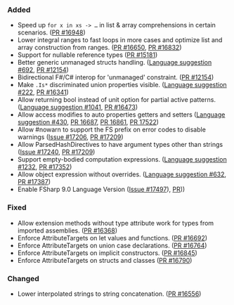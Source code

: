 ﻿### Added

* Speed up `for x in xs -> …` in list & array comprehensions in certain scenarios. ([PR #16948](https://github.com/dotnet/fsharp/pull/16948))
* Lower integral ranges to fast loops in more cases and optimize list and array construction from ranges. ([PR #16650](https://github.com/dotnet/fsharp/pull/16650), [PR #16832](https://github.com/dotnet/fsharp/pull/16832))
* Support for nullable reference types ([PR #15181](https://github.com/dotnet/fsharp/pull/15181))
* Better generic unmanaged structs handling. ([Language suggestion #692](https://github.com/fsharp/fslang-suggestions/issues/692), [PR #12154](https://github.com/dotnet/fsharp/pull/12154))
* Bidirectional F#/C# interop for 'unmanaged' constraint. ([PR #12154](https://github.com/dotnet/fsharp/pull/12154))
* Make `.Is*` discriminated union properties visible. ([Language suggestion #222](https://github.com/fsharp/fslang-suggestions/issues/222), [PR #16341](https://github.com/dotnet/fsharp/pull/16341))
* Allow returning bool instead of unit option for partial active patterns. ([Language suggestion #1041](https://github.com/fsharp/fslang-suggestions/issues/1041), [PR #16473](https://github.com/dotnet/fsharp/pull/16473))
* Allow access modifies to auto properties getters and setters ([Language suggestion #430](https://github.com/fsharp/fslang-suggestions/issues/430), [PR 16687](https://github.com/dotnet/fsharp/pull/16687), [PR 16861](https://github.com/dotnet/fsharp/pull/16861), [PR 17522](https://github.com/dotnet/fsharp/pull/17522))
* Allow #nowarn to support the FS prefix on error codes to disable warnings ([Issue #17206](https://github.com/dotnet/fsharp/issues/16447), [PR #17209](https://github.com/dotnet/fsharp/pull/17209))
* Allow ParsedHashDirectives to have argument types other than strings ([Issue #17240](https://github.com/dotnet/fsharp/issues/16447), [PR #17209](https://github.com/dotnet/fsharp/pull/17209))
* Support empty-bodied computation expressions. ([Language suggestion #1232](https://github.com/fsharp/fslang-suggestions/issues/1232), [PR #17352](https://github.com/dotnet/fsharp/pull/17352))
* Allow object expression without overrides. ([Language suggestion #632](https://github.com/fsharp/fslang-suggestions/issues/632), [PR #17387](https://github.com/dotnet/fsharp/pull/17387))
* Enable FSharp 9.0 Language Version ([Issue #17497](https://github.com/dotnet/fsharp/issues/17438)), [PR](https://github.com/dotnet/fsharp/pull/17500)))

### Fixed

* Allow extension methods without type attribute work for types from imported assemblies. ([PR #16368](https://github.com/dotnet/fsharp/pull/16368))
* Enforce AttributeTargets on let values and functions. ([PR #16692](https://github.com/dotnet/fsharp/pull/16692))
* Enforce AttributeTargets on union case declarations. ([PR #16764](https://github.com/dotnet/fsharp/pull/16764))
* Enforce AttributeTargets on implicit constructors. ([PR #16845](https://github.com/dotnet/fsharp/pull/16845/))
* Enforce AttributeTargets on structs and classes ([PR #16790](https://github.com/dotnet/fsharp/pull/16790))

### Changed

* Lower interpolated strings to string concatenation. ([PR #16556](https://github.com/dotnet/fsharp/pull/16556))
